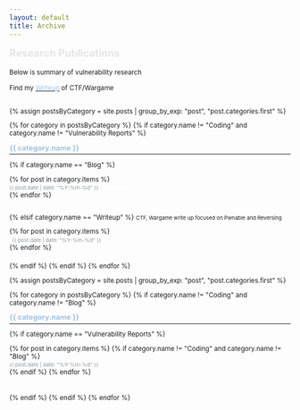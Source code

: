 ```yaml
---
layout: default
title: Archive
---
```


<style>
  ul {
    margin-bottom: 0.5em !important;
    padding: 0 !important;
  }

  li {
    margin-top: 0.3 !important;
    margin-bottom: 0 !important;
  }

  hr {
    margin-bottom: 0.5em !important;  /* hr 간격 없애기 */
    margin-top: 0.3em !important;
    padding: 0 !important;
  }

  .category-header {
    margin-bottom: 0.7em !important; /* 카테고리 제목과 내용 간 간격 줄이기 */
  }

  .description {
    margin-top: 0em !important;
    margin-bottom: 0em !important; /* 설명과 내용 간 간격 줄이기 */
  }
</style>

<b><span style = " color: rgba(207, 203, 203, 0.48);font-size: 1.3em;margin-right: 1em;"> Research Publications </span></b>
<br>
<br>
<small>Below is summary of vulnerability research</small>
<br>
<p style="line-height: 2;">

<small>Find my <a href = "https://bugeun1007.tistory.com/category/CTF%2CWargame"><span style="color: rgb(156, 195, 231);">Writeup</span></a> of CTF/Wargame
<br>
<br>

{% assign postsByCategory = site.posts | group_by_exp: "post", "post.categories.first" %}

{% for category in postsByCategory %}
{% if category.name != "Coding" and category.name != "Vulnerability Reports" %}
  <p style="line-height: 2em;">
  
  <div><b><span style="color: rgb(156, 195, 231); font-size: 1.1em;margin-right: 1.2em; margin: 0em;"> {{ category.name }} </span></b></div> 
  <hr>

  {% if category.name == "Blog" %}
      <ul style="list-style: none; padding: 0; margin: 0;"> 
      {% for post in category.items %}
        <li style="margin-bottom: 0.3em;">
            <span style="color: #8b949e; font-size: 0.8em; margin-right: 0.8em;margin-left: 0em;">
              {{ post.date | date: "%Y-%m-%d" }}
            </span>
            <a href="{{ post.url }}" style="font-size: 0.8em; text-decoration: none; color: rgb(255, 255, 255);">
              {{ post.title }}
            </a>
        </li>
      {% endfor %}
        <div><br></div>
      </ul>
  
<!-- Writeup -->
  {% elsif category.name == "Writeup" %}
    <span style = "font-size: 0.8em; margin-left: 0em;">CTF, Wargame write up focused on Pwnable and Reversing</span>
    <p style="line-height: 1.5;">
      <ul style="list-style: none; padding: 0; margin: 0;"> 
      {% for post in category.items %}
        <li style="margin-bottom: 0.3em;">
            <span style="color: #8b949e; font-size: 0.8em; margin-right: 0.8em;margin-left: 0.5em;">
              {{ post.date | date: "%Y-%m-%d" }}
            </span>
            <a href="{{ post.url }}" style="font-size: 0.8em; text-decoration: none; color: rgb(255, 255, 255);">
              {{ post.title }}
            </a>
        </li>
      {% endfor %}
        <div><br></div>
      </ul>
{% endif %}
{% endif %}
{% endfor %}

{% assign postsByCategory = site.posts | group_by_exp: "post", "post.categories.first" %}

{% for category in postsByCategory %}
{% if category.name != "Coding" and category.name != "Blog" %}
  <p style="line-height: 2em;">
  
  <div><b><span style="color: rgb(156, 195, 231); font-size: 1.1em;margin-right: 1.2em; margin: 0em;"> {{ category.name }} </span></b></div> 
  <hr>

{% if category.name == "Vulnerability Reports" %}
      <ul style="list-style: none; padding: 0; margin: 0;"> 
      {% for post in category.items %}
      {% if category.name != "Coding" and category.name != "Blog" %}
        <li style="margin-bottom: 0.3em;">
            <span style="color: #8b949e; font-size: 0.8em; margin-right: 0.8em;margin-left: 0em;">
              {{ post.date | date: "%Y-%m-%d" }}
            </span>
            <a href="{{ post.url }}" style="font-size: 0.8em; text-decoration: none; color: rgb(255, 255, 255);">
              {{ post.title }}
            </a>
        </li>
        {% endif %}
      {% endfor %}
<div><br></div>
</ul>
{% endif %}
{% endif %}
{% endfor %}
